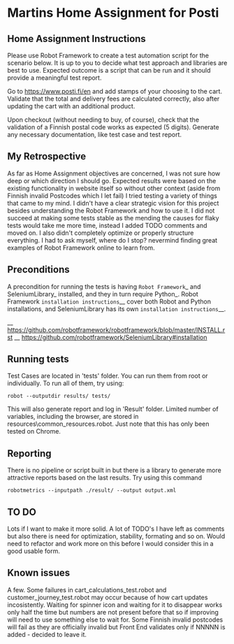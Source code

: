 Martins Home Assignment for Posti
==================================

Home Assignment Instructions
-------------
Please use Robot Framework to create a test automation script for the scenario below. It is up to you to decide what test approach and libraries are best to use. Expected outcome is a script that can be run and it should provide a meaningful test report.

Go to https://www.posti.fi/en and add stamps of your choosing to the cart. Validate that the total and delivery fees are calculated correctly, also after updating the cart with an additional product.

Upon checkout (without needing to buy, of course), check that the validation of a Finnish postal code works as expected (5 digits). 
Generate any necessary documentation, like test case and test report.




My Retrospective
-------------
As far as Home Assignment objectives are concerned, I was not sure how deep or which direction I should go. Expected results were based on the existing functionality in website itself so without other context (aside from Finnish invalid Postcodes which I let fail) I tried testing a variety of things that came to my mind. I didn't have a clear strategic vision for this project besides understanding the Robot Framework and how to use it. I did not succeed at making some tests stable as the mending the causes for flaky tests would take me more time, instead I added TODO comments and moved on. I also didn't completely optimize or properly structure everything. I had to ask myself, where do I stop? nevermind finding great examples of Robot Framework online to learn from.    



Preconditions
-------------
A precondition for running the tests is having `Robot Framework`_ and
SeleniumLibrary_ installed, and they in turn require
Python_. Robot Framework `installation instructions`__ cover both
Robot and Python installations, and SeleniumLibrary has its own
`installation instructions`__.

__ https://github.com/robotframework/robotframework/blob/master/INSTALL.rst
__ https://github.com/robotframework/SeleniumLibrary#installation

Running tests
-------------
Test Cases are located in 'tests' folder. You can run them from root or individually. To run all of them, try using:

`robot --outputdir results/ tests/`

This will also generate report and log in 'Result' folder.
Limited number of variables, including the browser, are stored in resources\common_resources.robot. Just note that this has only been tested on Chrome.


Reporting
--------------
There is no pipeline or script built in but there is a library to generate more attractive reports based on the last results. Try using this command

`robotmetrics --inputpath ./result/ --output output.xml`

TO DO
--------------
Lots if I want to make it more solid. A lot of TODO's I have left as comments but also there is need for optimization, stability, formating and so on. Would need to refactor and work more on this before I would consider this in a good usable form.

Known issues
--------------
A few. Some failures in cart_calculations_test.robot and customer_journey_test.robot may occur because of how cart updates incosistently. Waiting for spinner icon and waiting for it to disappear works only half the time but numbers are not present before that so if improving will need to use something else to wait for.
Some Finnish invalid postcodes will fail as they are officially invalid but Front End validates only if NNNNN is added - decided to leave it.
